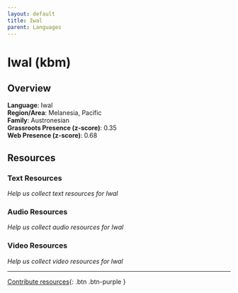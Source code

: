 ```yaml
---
layout: default
title: Iwal
parent: Languages
---
```


# Iwal (kbm)

## Overview

**Language**: Iwal  
**Region/Area**: Melanesia, Pacific  
**Family**: Austronesian  
**Grassroots Presence (z-score)**: 0.35  
**Web Presence (z-score)**: 0.68  

## Resources

### Text Resources
*Help us collect text resources for Iwal*

### Audio Resources
*Help us collect audio resources for Iwal*

### Video Resources
*Help us collect video resources for Iwal*

---

[Contribute resources](https://forms.office.com/e/1SfLJx3u1r){: .btn .btn-purple }
